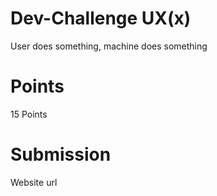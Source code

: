 # Dev-Challenge UX(x)

  User does something, machine does something

# Points
  15 Points

# Submission
  Website url